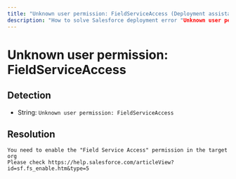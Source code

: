 ```yaml
---
title: "Unknown user permission: FieldServiceAccess (Deployment assistant)"
description: "How to solve Salesforce deployment error "Unknown user permission: FieldServiceAccess""
---
```

<!-- markdownlint-disable MD013 -->
# Unknown user permission: FieldServiceAccess

## Detection

- String: `Unknown user permission: FieldServiceAccess`

## Resolution

```shell
You need to enable the "Field Service Access" permission in the target org
Please check https://help.salesforce.com/articleView?id=sf.fs_enable.htm&type=5
```
